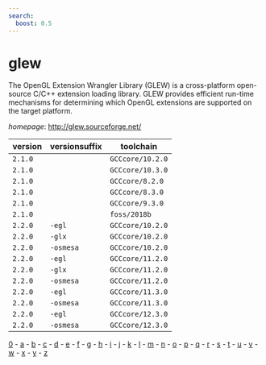 ```yaml
---
search:
  boost: 0.5
---
```

# glew

The OpenGL Extension Wrangler Library (GLEW) is a cross-platform open-source C/C++ extension loading library. GLEW provides efficient run-time mechanisms for determining which OpenGL extensions are supported on the target platform.

*homepage*: <http://glew.sourceforge.net/>

version | versionsuffix | toolchain
--------|---------------|----------
``2.1.0`` |  | ``GCCcore/10.2.0``
``2.1.0`` |  | ``GCCcore/10.3.0``
``2.1.0`` |  | ``GCCcore/8.2.0``
``2.1.0`` |  | ``GCCcore/8.3.0``
``2.1.0`` |  | ``GCCcore/9.3.0``
``2.1.0`` |  | ``foss/2018b``
``2.2.0`` | ``-egl`` | ``GCCcore/10.2.0``
``2.2.0`` | ``-glx`` | ``GCCcore/10.2.0``
``2.2.0`` | ``-osmesa`` | ``GCCcore/10.2.0``
``2.2.0`` | ``-egl`` | ``GCCcore/11.2.0``
``2.2.0`` | ``-glx`` | ``GCCcore/11.2.0``
``2.2.0`` | ``-osmesa`` | ``GCCcore/11.2.0``
``2.2.0`` | ``-egl`` | ``GCCcore/11.3.0``
``2.2.0`` | ``-osmesa`` | ``GCCcore/11.3.0``
``2.2.0`` | ``-egl`` | ``GCCcore/12.3.0``
``2.2.0`` | ``-osmesa`` | ``GCCcore/12.3.0``

[0](../0/index.md) - [a](../a/index.md) - [b](../b/index.md) - [c](../c/index.md) - [d](../d/index.md) - [e](../e/index.md) - [f](../f/index.md) - [g](../g/index.md) - [h](../h/index.md) - [i](../i/index.md) - [j](../j/index.md) - [k](../k/index.md) - [l](../l/index.md) - [m](../m/index.md) - [n](../n/index.md) - [o](../o/index.md) - [p](../p/index.md) - [q](../q/index.md) - [r](../r/index.md) - [s](../s/index.md) - [t](../t/index.md) - [u](../u/index.md) - [v](../v/index.md) - [w](../w/index.md) - [x](../x/index.md) - [y](../y/index.md) - [z](../z/index.md)

